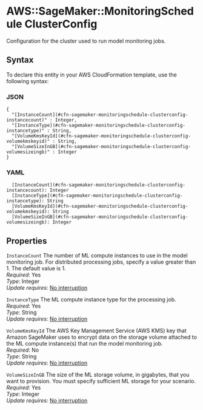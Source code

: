 # AWS::SageMaker::MonitoringSchedule ClusterConfig<a name="aws-properties-sagemaker-monitoringschedule-clusterconfig"></a>

Configuration for the cluster used to run model monitoring jobs\.

## Syntax<a name="aws-properties-sagemaker-monitoringschedule-clusterconfig-syntax"></a>

To declare this entity in your AWS CloudFormation template, use the following syntax:

### JSON<a name="aws-properties-sagemaker-monitoringschedule-clusterconfig-syntax.json"></a>

```
{
  "[InstanceCount](#cfn-sagemaker-monitoringschedule-clusterconfig-instancecount)" : Integer,
  "[InstanceType](#cfn-sagemaker-monitoringschedule-clusterconfig-instancetype)" : String,
  "[VolumeKmsKeyId](#cfn-sagemaker-monitoringschedule-clusterconfig-volumekmskeyid)" : String,
  "[VolumeSizeInGB](#cfn-sagemaker-monitoringschedule-clusterconfig-volumesizeingb)" : Integer
}
```

### YAML<a name="aws-properties-sagemaker-monitoringschedule-clusterconfig-syntax.yaml"></a>

```
  [InstanceCount](#cfn-sagemaker-monitoringschedule-clusterconfig-instancecount): Integer
  [InstanceType](#cfn-sagemaker-monitoringschedule-clusterconfig-instancetype): String
  [VolumeKmsKeyId](#cfn-sagemaker-monitoringschedule-clusterconfig-volumekmskeyid): String
  [VolumeSizeInGB](#cfn-sagemaker-monitoringschedule-clusterconfig-volumesizeingb): Integer
```

## Properties<a name="aws-properties-sagemaker-monitoringschedule-clusterconfig-properties"></a>

`InstanceCount` <a name="cfn-sagemaker-monitoringschedule-clusterconfig-instancecount"></a>
The number of ML compute instances to use in the model monitoring job\. For distributed processing jobs, specify a value greater than 1\. The default value is 1\.  
_Required_: Yes  
_Type_: Integer  
_Update requires_: [No interruption](https://docs.aws.amazon.com/AWSCloudFormation/latest/UserGuide/using-cfn-updating-stacks-update-behaviors.html#update-no-interrupt)

`InstanceType` <a name="cfn-sagemaker-monitoringschedule-clusterconfig-instancetype"></a>
The ML compute instance type for the processing job\.  
_Required_: Yes  
_Type_: String  
_Update requires_: [No interruption](https://docs.aws.amazon.com/AWSCloudFormation/latest/UserGuide/using-cfn-updating-stacks-update-behaviors.html#update-no-interrupt)

`VolumeKmsKeyId` <a name="cfn-sagemaker-monitoringschedule-clusterconfig-volumekmskeyid"></a>
The AWS Key Management Service \(AWS KMS\) key that Amazon SageMaker uses to encrypt data on the storage volume attached to the ML compute instance\(s\) that run the model monitoring job\.  
_Required_: No  
_Type_: String  
_Update requires_: [No interruption](https://docs.aws.amazon.com/AWSCloudFormation/latest/UserGuide/using-cfn-updating-stacks-update-behaviors.html#update-no-interrupt)

`VolumeSizeInGB` <a name="cfn-sagemaker-monitoringschedule-clusterconfig-volumesizeingb"></a>
The size of the ML storage volume, in gigabytes, that you want to provision\. You must specify sufficient ML storage for your scenario\.  
_Required_: Yes  
_Type_: Integer  
_Update requires_: [No interruption](https://docs.aws.amazon.com/AWSCloudFormation/latest/UserGuide/using-cfn-updating-stacks-update-behaviors.html#update-no-interrupt)
